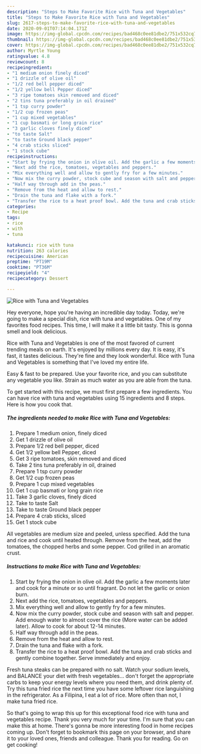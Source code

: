 ```yaml
---
description: "Steps to Make Favorite Rice with Tuna and Vegetables"
title: "Steps to Make Favorite Rice with Tuna and Vegetables"
slug: 2617-steps-to-make-favorite-rice-with-tuna-and-vegetables
date: 2020-09-01T07:14:04.171Z
image: https://img-global.cpcdn.com/recipes/bad468c0ee81dbe2/751x532cq70/rice-with-tuna-and-vegetables-recipe-main-photo.jpg
thumbnail: https://img-global.cpcdn.com/recipes/bad468c0ee81dbe2/751x532cq70/rice-with-tuna-and-vegetables-recipe-main-photo.jpg
cover: https://img-global.cpcdn.com/recipes/bad468c0ee81dbe2/751x532cq70/rice-with-tuna-and-vegetables-recipe-main-photo.jpg
author: Myrtle Young
ratingvalue: 4.8
reviewcount: 8
recipeingredient:
- "1 medium onion finely diced"
- "1 drizzle of olive oil"
- "1/2 red bell pepper diced"
- "1/2 yellow bell Pepper diced"
- "3 ripe tomatoes skin removed and diced"
- "2 tins tuna preferably in oil drained"
- "1 tsp curry powder"
- "1/2 cup frozen peas"
- "1 cup mixed vegetables"
- "1 cup basmati or long grain rice"
- "3 garlic cloves finely diced"
- "to taste Salt"
- "to taste Ground black pepper"
- "4 crab sticks sliced"
- "1 stock cube"
recipeinstructions:
- "Start by frying the onion in olive oil. Add the garlic a few moments later and cook for a minute or so until fragrant. Do not let the garlic or onion burn."
- "Next add the rice, tomatoes, vegetables and peppers."
- "Mix everything well and allow to gently fry for a few minutes."
- "Now mix the curry powder, stock cube and season with salt and pepper. Add enough water to almost cover the rice (More water can be added later). Allow to cook for about 12-14 minutes."
- "Half way through add in the peas."
- "Remove from the heat and allow to rest."
- "Drain the tuna and flake with a fork."
- "Transfer the rice to a heat proof bowl. Add the tuna and crab sticks and gently combine together. Serve immediately and enjoy."
categories:
- Recipe
tags:
- rice
- with
- tuna

katakunci: rice with tuna 
nutrition: 263 calories
recipecuisine: American
preptime: "PT19M"
cooktime: "PT36M"
recipeyield: "4"
recipecategory: Dessert

---
```



![Rice with Tuna and Vegetables](https://img-global.cpcdn.com/recipes/bad468c0ee81dbe2/751x532cq70/rice-with-tuna-and-vegetables-recipe-main-photo.jpg)

Hey everyone, hope you're having an incredible day today. Today, we're going to make a special dish, rice with tuna and vegetables. One of my favorites food recipes. This time, I will make it a little bit tasty. This is gonna smell and look delicious.

Rice with Tuna and Vegetables is one of the most favored of current trending meals on earth. It's enjoyed by millions every day. It is easy, it's fast, it tastes delicious. They're fine and they look wonderful. Rice with Tuna and Vegetables is something that I've loved my entire life.

Easy &amp; fast to be prepared. Use your favorite rice, and you can substitute any vegetable you like. Strain as much water as you are able from the tuna.


To get started with this recipe, we must first prepare a few ingredients. You can have rice with tuna and vegetables using 15 ingredients and 8 steps. Here is how you cook that.

<!--inarticleads1-->

##### The ingredients needed to make Rice with Tuna and Vegetables:

1. Prepare 1 medium onion, finely diced
1. Get 1 drizzle of olive oil
1. Prepare 1/2 red bell pepper, diced
1. Get 1/2 yellow bell Pepper, diced
1. Get 3 ripe tomatoes, skin removed and diced
1. Take 2 tins tuna preferably in oil, drained
1. Prepare 1 tsp curry powder
1. Get 1/2 cup frozen peas
1. Prepare 1 cup mixed vegetables
1. Get 1 cup basmati or long grain rice
1. Take 3 garlic cloves, finely diced
1. Take to taste Salt
1. Take to taste Ground black pepper
1. Prepare 4 crab sticks, sliced
1. Get 1 stock cube


All vegetables are medium size and peeled, unless specified. Add the tuna and rice and cook until heated through. Remove from the heat, add the tomatoes, the chopped herbs and some pepper. Cod grilled in an aromatic crust. 

<!--inarticleads2-->

##### Instructions to make Rice with Tuna and Vegetables:

1. Start by frying the onion in olive oil. Add the garlic a few moments later and cook for a minute or so until fragrant. Do not let the garlic or onion burn.
1. Next add the rice, tomatoes, vegetables and peppers.
1. Mix everything well and allow to gently fry for a few minutes.
1. Now mix the curry powder, stock cube and season with salt and pepper. Add enough water to almost cover the rice (More water can be added later). Allow to cook for about 12-14 minutes.
1. Half way through add in the peas.
1. Remove from the heat and allow to rest.
1. Drain the tuna and flake with a fork.
1. Transfer the rice to a heat proof bowl. Add the tuna and crab sticks and gently combine together. Serve immediately and enjoy.


Fresh tuna steaks can be prepared with no salt. Watch your sodium levels, and BALANCE your diet with fresh vegetables… don&#39;t forget the appropriate carbs to keep your energy levels where you need them, and drink plenty of. Try this tuna fried rice the next time you have some leftover rice languishing in the refrigerator. As a Filipina, I eat a lot of rice. More often than not, I make tuna fried rice. 

So that's going to wrap this up for this exceptional food rice with tuna and vegetables recipe. Thank you very much for your time. I'm sure that you can make this at home. There's gonna be more interesting food in home recipes coming up. Don't forget to bookmark this page on your browser, and share it to your loved ones, friends and colleague. Thank you for reading. Go on get cooking!
